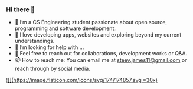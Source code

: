 
### Hi there  👋

- 🌟 I’m a CS Engineering student passionate about open source, programming and software development.
- 🌱 I love developing apps, websites and exploring beyond my current understandings.
- 🤔 I’m looking for help with ...
- 💬 Feel free to reach out for collaborations, development works or Q&A.
- 📫 How to reach me: You can email me at steev.james11@gmail.com or reach through by social media.

[![](https://image.flaticon.com/icons/svg/174/174857.svg =30x)](https://www.linkedin.com/in/steevjames/)
